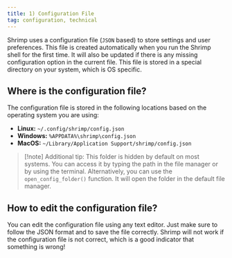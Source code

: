 ```yaml
---
title: 1) Configuration File
tag: configuration, technical
---
```


Shrimp uses a configuration file (`JSON` based) to store settings and user preferences. This file is created automatically when you run the Shrimp shell for the first time. It will also be updated if there is any missing configuration option in the current file. This file is stored in a special directory on your system, which is OS specific.

## Where is the configuration file?

The configuration file is stored in the following locations based on the operating system you are using:

- **Linux:** `~/.config/shrimp/config.json` 
- **Windows:** `%APPDATA%\shrimp\config.json`
- **MacOS:** `~/Library/Application Support/shrimp/config.json`

> [!note] Additional tip:
> This folder is hidden by default on most systems. You can access it by typing the path in the file manager or by using the terminal. Alternatively, you can use the `open_config_folder()` function. It will open the folder in the default file manager.

## How to edit the configuration file?

You can edit the configuration file using any text editor. Just make sure to follow the JSON format and to save the file correctly. Shrimp will not work if the configuration file is not correct, which is a good indicator that something is wrong!